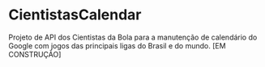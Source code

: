 # CientistasCalendar


Projeto de API dos Cientistas da Bola para a manutenção de calendário do Google com jogos das principais ligas do Brasil e do mundo.
[EM CONSTRUÇÃO]
